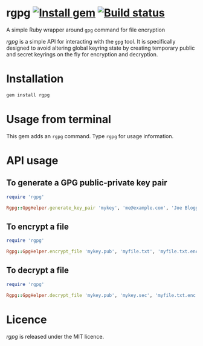 # rgpg [![Install gem](https://badge.fury.io/rb/rgpg.png)](https://rubygems.org/gems/rgpg) [![Build status](https://travis-ci.org/rcook/rgpg.png)](https://travis-ci.org/rcook/rgpg)

A simple Ruby wrapper around `gpg` command for file encryption

_rgpg_ is a simple API for interacting with the `gpg` tool. It is specifically designed to avoid altering global keyring state by creating temporary public and secret keyrings on the fly for encryption and decryption.

# Installation

```bash
gem install rgpg
```

# Usage from terminal

This gem adds an `rgpg` command. Type `rgpg` for usage information.

# API usage

## To generate a GPG public-private key pair

```ruby
require 'rgpg'

Rgpg::GpgHelper.generate_key_pair 'mykey', 'me@example.com', 'Joe Bloggs'
```

## To encrypt a file

```ruby
require 'rgpg'

Rgpg::GpgHelper.encrypt_file 'mykey.pub', 'myfile.txt', 'myfile.txt.enc'
```

## To decrypt a file

```ruby
require 'rgpg'

Rgpg::GpgHelper.decrypt_file 'mykey.pub', 'mykey.sec', 'myfile.txt.enc', 'myfile.txt'
```

# Licence

_rgpg_ is released under the MIT licence.

